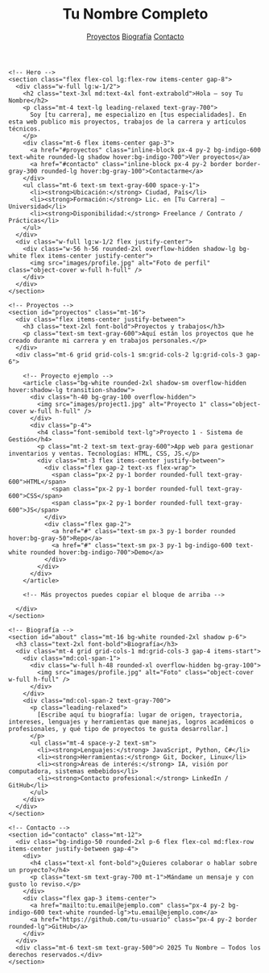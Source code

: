<!DOCTYPE html>
<html lang="es">
<head>
  <meta charset="UTF-8" />
  <meta name="viewport" content="width=device-width, initial-scale=1.0" />
  <title>Portafolio - Tu Nombre</title>
  <script src="https://cdn.tailwindcss.com"></script>
</head>
<body class="bg-gray-50 text-gray-900">

  <!-- Header -->
  <header class="bg-white shadow">
    <div class="max-w-6xl mx-auto px-6 py-6 flex items-center justify-between">
      <h1 class="text-2xl font-bold">Tu Nombre Completo</h1>
      <nav class="space-x-4 text-sm">
        <a href="#proyectos" class="hover:underline">Proyectos</a>
        <a href="#about" class="hover:underline">Biografía</a>
        <a href="#contacto" class="hover:underline">Contacto</a>
      </nav>
    </div>
  </header>

  <main class="max-w-6xl mx-auto px-6 py-12">

    <!-- Hero -->
    <section class="flex flex-col lg:flex-row items-center gap-8">
      <div class="w-full lg:w-1/2">
        <h2 class="text-3xl md:text-4xl font-extrabold">Hola — soy Tu Nombre</h2>
        <p class="mt-4 text-lg leading-relaxed text-gray-700">
          Soy [tu carrera], me especializo en [tus especialidades]. En esta web publico mis proyectos, trabajos de la carrera y artículos técnicos.
        </p>
        <div class="mt-6 flex items-center gap-3">
          <a href="#proyectos" class="inline-block px-4 py-2 bg-indigo-600 text-white rounded-lg shadow hover:bg-indigo-700">Ver proyectos</a>
          <a href="#contacto" class="inline-block px-4 py-2 border border-gray-300 rounded-lg hover:bg-gray-100">Contactarme</a>
        </div>
        <ul class="mt-6 text-sm text-gray-600 space-y-1">
          <li><strong>Ubicación:</strong> Ciudad, País</li>
          <li><strong>Formación:</strong> Lic. en [Tu Carrera] — Universidad</li>
          <li><strong>Disponibilidad:</strong> Freelance / Contrato / Prácticas</li>
        </ul>
      </div>
      <div class="w-full lg:w-1/2 flex justify-center">
        <div class="w-56 h-56 rounded-2xl overflow-hidden shadow-lg bg-white flex items-center justify-center">
          <img src="images/profile.jpg" alt="Foto de perfil" class="object-cover w-full h-full" />
        </div>
      </div>
    </section>

    <!-- Proyectos -->
    <section id="proyectos" class="mt-16">
      <div class="flex items-center justify-between">
        <h3 class="text-2xl font-bold">Proyectos y trabajos</h3>
        <p class="text-sm text-gray-600">Aquí están los proyectos que he creado durante mi carrera y en trabajos personales.</p>
      </div>
      <div class="mt-6 grid grid-cols-1 sm:grid-cols-2 lg:grid-cols-3 gap-6">

        <!-- Proyecto ejemplo -->
        <article class="bg-white rounded-2xl shadow-sm overflow-hidden hover:shadow-lg transition-shadow">
          <div class="h-40 bg-gray-100 overflow-hidden">
            <img src="images/project1.jpg" alt="Proyecto 1" class="object-cover w-full h-full" />
          </div>
          <div class="p-4">
            <h4 class="font-semibold text-lg">Proyecto 1 - Sistema de Gestión</h4>
            <p class="mt-2 text-sm text-gray-600">App web para gestionar inventarios y ventas. Tecnologías: HTML, CSS, JS.</p>
            <div class="mt-3 flex items-center justify-between">
              <div class="flex gap-2 text-xs flex-wrap">
                <span class="px-2 py-1 border rounded-full text-gray-600">HTML</span>
                <span class="px-2 py-1 border rounded-full text-gray-600">CSS</span>
                <span class="px-2 py-1 border rounded-full text-gray-600">JS</span>
              </div>
              <div class="flex gap-2">
                <a href="#" class="text-sm px-3 py-1 border rounded hover:bg-gray-50">Repo</a>
                <a href="#" class="text-sm px-3 py-1 bg-indigo-600 text-white rounded hover:bg-indigo-700">Demo</a>
              </div>
            </div>
          </div>
        </article>

        <!-- Más proyectos puedes copiar el bloque de arriba -->

      </div>
    </section>

    <!-- Biografía -->
    <section id="about" class="mt-16 bg-white rounded-2xl shadow p-6">
      <h3 class="text-2xl font-bold">Biografía</h3>
      <div class="mt-4 grid grid-cols-1 md:grid-cols-3 gap-4 items-start">
        <div class="md:col-span-1">
          <div class="w-full h-48 rounded-xl overflow-hidden bg-gray-100">
            <img src="images/profile.jpg" alt="Foto" class="object-cover w-full h-full" />
          </div>
        </div>
        <div class="md:col-span-2 text-gray-700">
          <p class="leading-relaxed">
            [Escribe aquí tu biografía: lugar de origen, trayectoria, intereses, lenguajes y herramientas que manejas, logros académicos o profesionales, y qué tipo de proyectos te gusta desarrollar.]
          </p>
          <ul class="mt-4 space-y-2 text-sm">
            <li><strong>Lenguajes:</strong> JavaScript, Python, C#</li>
            <li><strong>Herramientas:</strong> Git, Docker, Linux</li>
            <li><strong>Áreas de interés:</strong> IA, visión por computadora, sistemas embebidos</li>
            <li><strong>Contacto profesional:</strong> LinkedIn / GitHub</li>
          </ul>
        </div>
      </div>
    </section>

    <!-- Contacto -->
    <section id="contacto" class="mt-12">
      <div class="bg-indigo-50 rounded-2xl p-6 flex flex-col md:flex-row items-center justify-between gap-4">
        <div>
          <h4 class="text-xl font-bold">¿Quieres colaborar o hablar sobre un proyecto?</h4>
          <p class="text-sm text-gray-700 mt-1">Mándame un mensaje y con gusto lo reviso.</p>
        </div>
        <div class="flex gap-3 items-center">
          <a href="mailto:tu.email@ejemplo.com" class="px-4 py-2 bg-indigo-600 text-white rounded-lg">tu.email@ejemplo.com</a>
          <a href="https://github.com/tu-usuario" class="px-4 py-2 border rounded-lg">GitHub</a>
        </div>
      </div>
      <div class="mt-6 text-sm text-gray-500">© 2025 Tu Nombre — Todos los derechos reservados.</div>
    </section>

  </main>
</body>
</html>